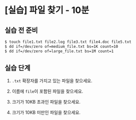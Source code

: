 # [실습] 파일 찾기 - 10분

## 실습 전 준비

```bash
$ touch file1.txt file2.log file3.txt file4.doc file5.txt
$ dd if=/dev/zero of=medium_file.txt bs=1K count=10
$ dd if=/dev/zero of=large_file.txt bs=1M count=1
```


## 실습 단계

1. `.txt` 확장자를 가지고 있는 파일을 찾으세요.

2. 이름에 `file`이 포함된 파일을 찾으세요.

3. 크기가 10KB 초과인 파일을 찾으세요.

4. 크기가 10KB 미만인 파일을 찾으세요.